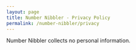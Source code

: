 ```yaml
---
layout: page
title: Number Nibbler - Privacy Policy
permalink: /number-nibbler/privacy
---
```


Number Nibbler collects no personal information.